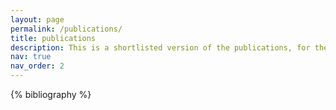 ```yaml
---
layout: page
permalink: /publications/
title: publications
description: This is a shortlisted version of the publications, for the full list please check my Google <a href="https://scholar.google.com/citations?user=NNvELCcAAAAJ">Scholar</a> page.
nav: true
nav_order: 2
---
```


<!-- _pages/publications.md -->
<div class="publications">

{% bibliography %}

</div>
